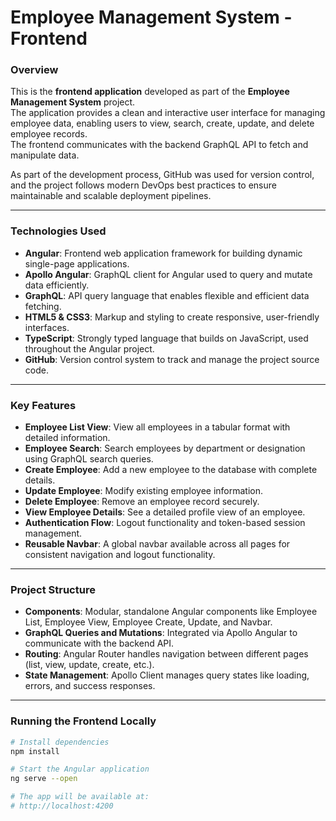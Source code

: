 # Employee Management System - Frontend

### Overview
This is the **frontend application** developed as part of the **Employee Management System** project.  
The application provides a clean and interactive user interface for managing employee data, enabling users to view, search, create, update, and delete employee records.  
The frontend communicates with the backend GraphQL API to fetch and manipulate data.

As part of the development process, GitHub was used for version control, and the project follows modern DevOps best practices to ensure maintainable and scalable deployment pipelines.

---

### Technologies Used

- **Angular**: Frontend web application framework for building dynamic single-page applications.
- **Apollo Angular**: GraphQL client for Angular used to query and mutate data efficiently.
- **GraphQL**: API query language that enables flexible and efficient data fetching.
- **HTML5 & CSS3**: Markup and styling to create responsive, user-friendly interfaces.
- **TypeScript**: Strongly typed language that builds on JavaScript, used throughout the Angular project.
- **GitHub**: Version control system to track and manage the project source code.

---

### Key Features

- **Employee List View**: View all employees in a tabular format with detailed information.
- **Employee Search**: Search employees by department or designation using GraphQL search queries.
- **Create Employee**: Add a new employee to the database with complete details.
- **Update Employee**: Modify existing employee information.
- **Delete Employee**: Remove an employee record securely.
- **View Employee Details**: See a detailed profile view of an employee.
- **Authentication Flow**: Logout functionality and token-based session management.
- **Reusable Navbar**: A global navbar available across all pages for consistent navigation and logout functionality.

---

### Project Structure

- **Components**: Modular, standalone Angular components like Employee List, Employee View, Employee Create, Update, and Navbar.
- **GraphQL Queries and Mutations**: Integrated via Apollo Angular to communicate with the backend API.
- **Routing**: Angular Router handles navigation between different pages (list, view, update, create, etc.).
- **State Management**: Apollo Client manages query states like loading, errors, and success responses.

---

### Running the Frontend Locally

```bash
# Install dependencies
npm install

# Start the Angular application
ng serve --open

# The app will be available at:
# http://localhost:4200
